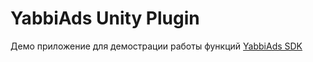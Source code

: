 # YabbiAds Unity Plugin

Демо приложение для демострации работы функций [YabbiAds SDK](https://github.com/YabbiSDKTeam/yabbiads-plugin-unity)